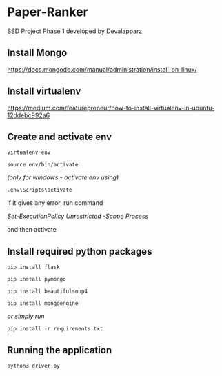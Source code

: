 # Paper-Ranker
SSD Project Phase 1 developed by Devalapparz

## Install Mongo
https://docs.mongodb.com/manual/administration/install-on-linux/

## Install virtualenv
https://medium.com/featurepreneur/how-to-install-virtualenv-in-ubuntu-12ddebc992a6

## Create and activate env
`virtualenv env`

`source env/bin/activate`   

*(only for windows - activate env using)*

`.env\Scripts\activate`

if it gives any error, run command

*Set-ExecutionPolicy Unrestricted -Scope Process*

and then activate

## Install required python packages
`pip install flask`

`pip install pymongo`

`pip install beautifulsoup4`

`pip install mongoengine`

*or simply run*

`pip install -r requirements.txt`

## Running the application
`python3 driver.py`

